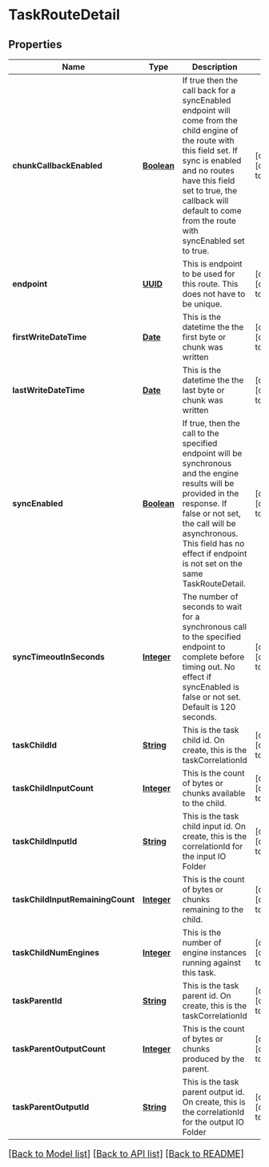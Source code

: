 # TaskRouteDetail
## Properties

Name | Type | Description | Notes
------------ | ------------- | ------------- | -------------
**chunkCallbackEnabled** | [**Boolean**](boolean.md) | If true then the call back for a syncEnabled endpoint will come from the child engine of the route with this field set. If sync is enabled and no routes have this field set to true, the callback will default to come from the route with syncEnabled set to true. | [optional] [default to null]
**endpoint** | [**UUID**](UUID.md) | This is endpoint to be used for this route.  This does not have to be unique. | [optional] [default to null]
**firstWriteDateTime** | [**Date**](DateTime.md) | This is the datetime the the first byte or chunk was written | [optional] [default to null]
**lastWriteDateTime** | [**Date**](DateTime.md) | This is the datetime the the last byte or chunk was  written | [optional] [default to null]
**syncEnabled** | [**Boolean**](boolean.md) | If true, then the call to the specified endpoint will be synchronous and the engine results will be provided in the response. If false or not set, the call will be asynchronous. This field has no effect if endpoint is not set on the same TaskRouteDetail. | [optional] [default to null]
**syncTimeoutInSeconds** | [**Integer**](integer.md) | The number of seconds to wait for a synchronous call to the specified endpoint to complete before timing out. No effect if syncEnabled is false or not set. Default is 120 seconds. | [optional] [default to null]
**taskChildId** | [**String**](string.md) | This is the task child id.  On create, this is the taskCorrelationId | [optional] [default to null]
**taskChildInputCount** | [**Integer**](integer.md) | This is the count of bytes or chunks available to the child. | [optional] [default to null]
**taskChildInputId** | [**String**](string.md) | This is the task child input id.  On create, this is the correlationId for the input IO Folder | [optional] [default to null]
**taskChildInputRemainingCount** | [**Integer**](integer.md) | This is the count of bytes or chunks remaining to the child. | [optional] [default to null]
**taskChildNumEngines** | [**Integer**](integer.md) | This is the number of engine instances running against this task. | [optional] [default to null]
**taskParentId** | [**String**](string.md) | This is the task parent id.  On create, this is the taskCorrelationId | [optional] [default to null]
**taskParentOutputCount** | [**Integer**](integer.md) | This is the count of bytes or chunks produced by the parent. | [optional] [default to null]
**taskParentOutputId** | [**String**](string.md) | This is the task parent output id.  On create, this is the correlationId for the output IO Folder | [optional] [default to null]

[[Back to Model list]](../README.md#documentation-for-models) [[Back to API list]](../README.md#documentation-for-api-endpoints) [[Back to README]](../README.md)

<style>
     p, ul, ol, li { font-size: 18px !important;}
</style>

